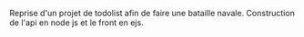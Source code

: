 Reprise d'un projet de todolist afin de faire une bataille navale. Construction de l'api en node js et le front en ejs.
